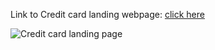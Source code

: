  Link to Credit card landing webpage:
[click here](https://credit-card-landing-pink.netlify.app/)



![Credit card landing page](https://user-images.githubusercontent.com/110523986/208912977-2b266c0a-7cca-4255-8feb-19f65a81abfc.png)

